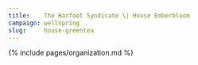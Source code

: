 ```yaml
---
title:    The Harfoot Syndicate \| House Emberbloom
campaign: wellspring
slug:     house-greentea
---
```


{% include pages/organization.md %}
